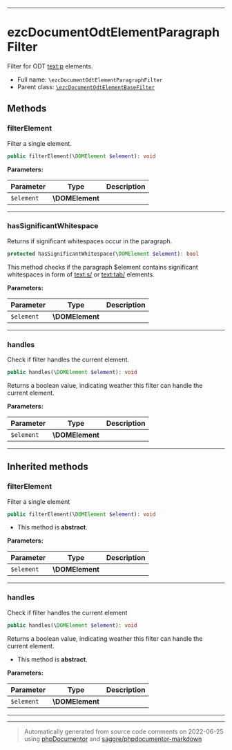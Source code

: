 ***

# ezcDocumentOdtElementParagraphFilter

Filter for ODT <text:p> elements.



* Full name: `\ezcDocumentOdtElementParagraphFilter`
* Parent class: [`\ezcDocumentOdtElementBaseFilter`](./ezcDocumentOdtElementBaseFilter.md)




## Methods


### filterElement

Filter a single element.

```php
public filterElement(\DOMElement $element): void
```








**Parameters:**

| Parameter | Type | Description |
|-----------|------|-------------|
| `$element` | **\DOMElement** |  |




***

### hasSignificantWhitespace

Returns if significant whitespaces occur in the paragraph.

```php
protected hasSignificantWhitespace(\DOMElement $element): bool
```

This method checks if the paragraph $element contains significant
whitespaces in form of <text:s/> or <text:tab/> elements.






**Parameters:**

| Parameter | Type | Description |
|-----------|------|-------------|
| `$element` | **\DOMElement** |  |




***

### handles

Check if filter handles the current element.

```php
public handles(\DOMElement $element): void
```

Returns a boolean value, indicating weather this filter can handle
the current element.






**Parameters:**

| Parameter | Type | Description |
|-----------|------|-------------|
| `$element` | **\DOMElement** |  |




***


## Inherited methods


### filterElement

Filter a single element

```php
public filterElement(\DOMElement $element): void
```




* This method is **abstract**.



**Parameters:**

| Parameter | Type | Description |
|-----------|------|-------------|
| `$element` | **\DOMElement** |  |




***

### handles

Check if filter handles the current element

```php
public handles(\DOMElement $element): void
```

Returns a boolean value, indicating weather this filter can handle
the current element.


* This method is **abstract**.



**Parameters:**

| Parameter | Type | Description |
|-----------|------|-------------|
| `$element` | **\DOMElement** |  |




***


***
> Automatically generated from source code comments on 2022-06-25 using [phpDocumentor](http://www.phpdoc.org/) and [saggre/phpdocumentor-markdown](https://github.com/Saggre/phpDocumentor-markdown)
